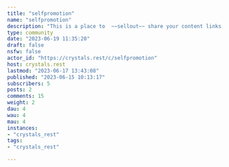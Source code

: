```yaml
---
title: "selfpromotion" 
name: "selfpromotion"
description: "This is a place to  ~~sellout~~ share your content links, announce any events you're going to do, and post listings for commissions. *The icon with cash is a lighthearted joke*.![pink star](http://img.misnina.com/e/star_pink_1x.png)**Social Links:** Every week, on Sundays.![pink star](http://img.misnina.com/e/star_pink_1x.png)**Commission Listing:** Every week, per user.![pink star](http://img.misnina.com/e/star_pink_1x.png)**Events:** Anytime, but keep in mind the events should be special.![yellow crystal](http://img.misnina.com/e/cry_yellow_1x.png) Direct NSFW content cannot be linked, but you may link to the creator's general channels or socials and tell everyone where to go.![red crystal](http://img.misnina.com/e/cry_red_1x.png)  **No NFTS, cryptocurrency, or AI related content**"
type: community
date: "2023-06-19 11:35:20"
draft: false
nsfw: false
actor_id: "https://crystals.rest/c/selfpromotion"
host: crystals.rest
lastmod: "2023-06-17 13:43:08"
published: "2023-06-15 10:13:17"
subscribers: 5
posts: 2
comments: 15
weight: 2
dau: 4
wau: 4
mau: 4
instances:
- "crystals_rest"
tags: 
- "crystals_rest"

---
```

